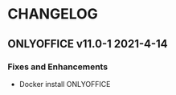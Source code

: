 # CHANGELOG

## ONLYOFFICE v11.0-1 2021-4-14
### Fixes and Enhancements
- Docker install ONLYOFFICE
